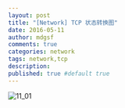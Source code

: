 ```yaml
---
layout: post
title: "[Network] TCP 状态转换图"
date: 2016-05-11
author: mdgsf
comments: true
categories: network
tags: network,tcp
description:
published: true #default true
---
```


<img src="{{ site.url }}/images/201605/11_01.png" alt="11_01" />

